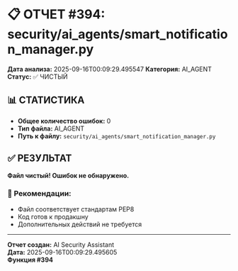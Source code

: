 # 📋 ОТЧЕТ #394: security/ai_agents/smart_notification_manager.py

**Дата анализа:** 2025-09-16T00:09:29.495547
**Категория:** AI_AGENT
**Статус:** ✅ ЧИСТЫЙ

## 📊 СТАТИСТИКА

- **Общее количество ошибок:** 0
- **Тип файла:** AI_AGENT
- **Путь к файлу:** `security/ai_agents/smart_notification_manager.py`

## ✅ РЕЗУЛЬТАТ

**Файл чистый! Ошибок не обнаружено.**

### 🎯 Рекомендации:
- Файл соответствует стандартам PEP8
- Код готов к продакшну
- Дополнительных действий не требуется

---
**Отчет создан:** AI Security Assistant  
**Дата:** 2025-09-16T00:09:29.495605  
**Функция #394**
